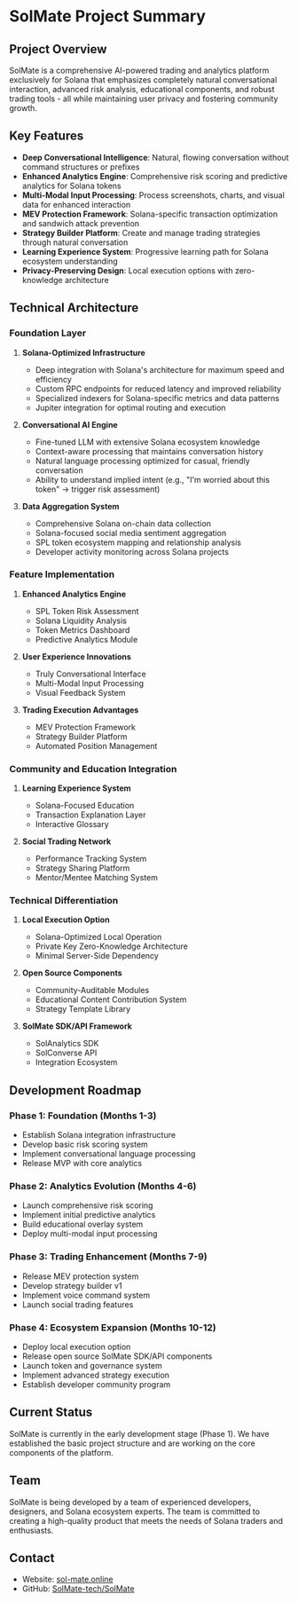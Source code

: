 # SolMate Project Summary

## Project Overview

SolMate is a comprehensive AI-powered trading and analytics platform exclusively for Solana that emphasizes completely natural conversational interaction, advanced risk analysis, educational components, and robust trading tools - all while maintaining user privacy and fostering community growth.

## Key Features

- **Deep Conversational Intelligence**: Natural, flowing conversation without command structures or prefixes
- **Enhanced Analytics Engine**: Comprehensive risk scoring and predictive analytics for Solana tokens
- **Multi-Modal Input Processing**: Process screenshots, charts, and visual data for enhanced interaction
- **MEV Protection Framework**: Solana-specific transaction optimization and sandwich attack prevention
- **Strategy Builder Platform**: Create and manage trading strategies through natural conversation
- **Learning Experience System**: Progressive learning path for Solana ecosystem understanding
- **Privacy-Preserving Design**: Local execution options with zero-knowledge architecture

## Technical Architecture

### Foundation Layer

1. **Solana-Optimized Infrastructure**
   - Deep integration with Solana's architecture for maximum speed and efficiency
   - Custom RPC endpoints for reduced latency and improved reliability
   - Specialized indexers for Solana-specific metrics and data patterns
   - Jupiter integration for optimal routing and execution

2. **Conversational AI Engine**
   - Fine-tuned LLM with extensive Solana ecosystem knowledge
   - Context-aware processing that maintains conversation history
   - Natural language processing optimized for casual, friendly conversation
   - Ability to understand implied intent (e.g., "I'm worried about this token" → trigger risk assessment)

3. **Data Aggregation System**
   - Comprehensive Solana on-chain data collection
   - Solana-focused social media sentiment aggregation
   - SPL token ecosystem mapping and relationship analysis
   - Developer activity monitoring across Solana projects

### Feature Implementation

1. **Enhanced Analytics Engine**
   - SPL Token Risk Assessment
   - Solana Liquidity Analysis
   - Token Metrics Dashboard
   - Predictive Analytics Module

2. **User Experience Innovations**
   - Truly Conversational Interface
   - Multi-Modal Input Processing
   - Visual Feedback System

3. **Trading Execution Advantages**
   - MEV Protection Framework
   - Strategy Builder Platform
   - Automated Position Management

### Community and Education Integration

1. **Learning Experience System**
   - Solana-Focused Education
   - Transaction Explanation Layer
   - Interactive Glossary

2. **Social Trading Network**
   - Performance Tracking System
   - Strategy Sharing Platform
   - Mentor/Mentee Matching System

### Technical Differentiation

1. **Local Execution Option**
   - Solana-Optimized Local Operation
   - Private Key Zero-Knowledge Architecture
   - Minimal Server-Side Dependency

2. **Open Source Components**
   - Community-Auditable Modules
   - Educational Content Contribution System
   - Strategy Template Library

3. **SolMate SDK/API Framework**
   - SolAnalytics SDK
   - SolConverse API
   - Integration Ecosystem

## Development Roadmap

### Phase 1: Foundation (Months 1-3)
- Establish Solana integration infrastructure
- Develop basic risk scoring system
- Implement conversational language processing
- Release MVP with core analytics

### Phase 2: Analytics Evolution (Months 4-6)
- Launch comprehensive risk scoring
- Implement initial predictive analytics
- Build educational overlay system
- Deploy multi-modal input processing

### Phase 3: Trading Enhancement (Months 7-9)
- Release MEV protection system
- Develop strategy builder v1
- Implement voice command system
- Launch social trading features

### Phase 4: Ecosystem Expansion (Months 10-12)
- Deploy local execution option
- Release open source SolMate SDK/API components
- Launch token and governance system
- Implement advanced strategy execution
- Establish developer community program

## Current Status

SolMate is currently in the early development stage (Phase 1). We have established the basic project structure and are working on the core components of the platform.

## Team

SolMate is being developed by a team of experienced developers, designers, and Solana ecosystem experts. The team is committed to creating a high-quality product that meets the needs of Solana traders and enthusiasts.

## Contact

- Website: [sol-mate.online](https://sol-mate.online)
- GitHub: [SolMate-tech/SolMate](https://github.com/SolMate-tech/SolMate)
